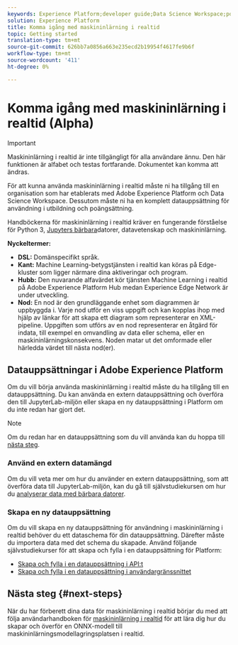 ```yaml
---
keywords: Experience Platform;developer guide;Data Science Workspace;popular topics;Real time machine learning;
solution: Experience Platform
title: Komma igång med maskininlärning i realtid
topic: Getting started
translation-type: tm+mt
source-git-commit: 626bb7a0856a663e235ecd2b19954f4617fe9b6f
workflow-type: tm+mt
source-wordcount: '411'
ht-degree: 0%

---
```



# Komma igång med maskininlärning i realtid (Alpha)

>[!IMPORTANT]
>Maskininlärning i realtid är inte tillgängligt för alla användare ännu. Den här funktionen är alfabet och testas fortfarande. Dokumentet kan komma att ändras.

För att kunna använda maskininlärning i realtid måste ni ha tillgång till en organisation som har etablerats med Adobe Experience Platform och Data Science Workspace. Dessutom måste ni ha en komplett datauppsättning för användning i utbildning och poängsättning.

Handböckerna för maskininlärning i realtid kräver en fungerande förståelse för Python 3, [Jupyters bärbara](../jupyterlab/overview.md)datorer, datavetenskap och maskininlärning.

**Nyckeltermer:**

- **DSL:** Domänspecifikt språk.
- **Kant:** Machine Learning-betygstjänsten i realtid kan köras på Edge-kluster som ligger närmare dina aktiveringar och program.
- **Hubb:** Den nuvarande alfavärdet kör tjänsten Machine Learning i realtid på Adobe Experience Platform Hub medan Experience Edge Network är under utveckling.
- **Nod:** En nod är den grundläggande enhet som diagrammen är uppbyggda i. Varje nod utför en viss uppgift och kan kopplas ihop med hjälp av länkar för att skapa ett diagram som representerar en XML-pipeline. Uppgiften som utförs av en nod representerar en åtgärd för indata, till exempel en omvandling av data eller schema, eller en maskininlärningskonsekvens. Noden matar ut det omformade eller härledda värdet till nästa nod(er).

## Datauppsättningar i Adobe Experience Platform

Om du vill börja använda maskininlärning i realtid måste du ha tillgång till en datauppsättning. Du kan använda en extern datauppsättning och överföra den till JupyterLab-miljön eller skapa en ny datauppsättning i Platform om du inte redan har gjort det.

>[!NOTE]
>Om du redan har en datauppsättning som du vill använda kan du hoppa till [nästa steg](#next-steps).

### Använd en extern datamängd

Om du vill veta mer om hur du använder en extern datauppsättning, som att överföra data till JupyterLab-miljön, kan du gå till självstudiekursen om hur du [analyserar data med bärbara datorer](../jupyterlab/analyze-your-data.md#external-data).

### Skapa en ny datauppsättning

Om du vill skapa en ny datauppsättning för användning i maskininlärning i realtid behöver du ett dataschema för din datauppsättning. Därefter måste du importera data med det schema du skapade. Använd följande självstudiekurser för att skapa och fylla i en datauppsättning för Platform:

- [Skapa och fylla i en datauppsättning i API:t](../../catalog/datasets/create.md)
- [Skapa och fylla i en datauppsättning i användargränssnittet](../../ingestion/tutorials/ingest-batch-data.md)

## Nästa steg {#next-steps}

När du har förberett dina data för maskininlärning i realtid börjar du med att följa användarhandboken för [maskininlärning i realtid](./rtml-authoring-notebook.md) för att lära dig hur du skapar och överför en ONNX-modell till maskininlärningsmodellagringsplatsen i realtid.

